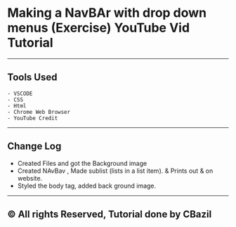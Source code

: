 # Making a NavBAr with drop down menus (Exercise) YouTube Vid Tutorial
---
## Tools Used
    - VSCODE
    - CSS
    - Html
    - Chrome Web Browser
    - YouTube Credit
---
## Change Log
- Created Files and got the Background image
- Created NAvBav , Made sublist (lists in a list item). &amp; Prints out & on website.
- Styled the body tag, added back ground image.
---
## &copy; All rights Reserved,  Tutorial done by CBazil